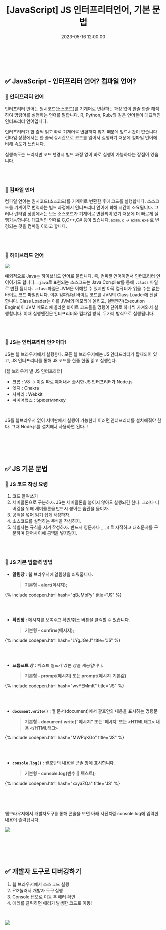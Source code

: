 ﻿---
permalink: /2023-05-16-JS 인터프리터언어, 기본 문법/
title: "[JavaScript] JS 인터프리터언어, 기본 문법"
date: 2023-05-16 12:00:00
toc: true
toc_sticky: true
toc_label: "JS 인터프리터언어, 기본 문법"
categories:
- Front-end
tags:
- 카카오 클라우드 스쿨
- JavaScript
---
<br><br>

## ✅ JavaScript - 인터프리터 언어? 컴파일 언어?


### 📌 인터프리터 언어
인터프리터 언어는 원시코드(소스코드)를 기계어로 변환하는 과정 없이 한줄 한줄 해석하여 명령어를 실행하는 언어를 말합니다. R, Python, Ruby와 같은 언어들이 대표적인 인터프리터 언어입니다.

인터프리터가 한 줄씩 읽고 따로 기계어로 변환하지 않기 때문에 빌드시간이 없습니다. 런타임 상황에서는 한 줄씩 실시간으로 코드를 읽어서 실행하기 때문에 컴파일 언어에 비해 속도가 느립니다.

실행속도는 느리지만 코드 변경시 빌드 과정 없이 바로 실행이 가능하다는 장점이 있습니다.

<br><br>

### 📌 컴파일 언어

컴파일 언어는 원시코드(소스코드)를 기계어로 변환한 후에 코드를 실행합니다. 소스코드를 기계어로 번역하는 빌드 과정에서 인터프리터 언어에 비해 시간이 소요됩니다. 그러나 런타임 상황에서는 모든 소스코드가 기계어로 변환되어 있기 때문에 더 빠르게 실행가능합니다. 대표적인 언어로 C,C++,C# 등이 있습니다. `exam.c` -> `exam.exe` 로 변경되는 것을 컴파일 이라고 합니다.

<br><br>

### 🔔 하이브리드 언어

<p align="left">
<img src="https://github.com/idkim97/idkim97.github.io/blob/master/img/java.png?raw=true">
</p>

예외적으로 Java는 하이브리드 언어로 불립니다. 즉, 컴파일 언어이면서 인터프리터 언어이기도 합니다. `.java`로 표현되는 소스코드는 Java Compiler를 통해 `.class` 파일로 변환 됩니다. `.class`파일은 JVM은 이해할 수 있지만 아직 컴퓨터가 읽을 수는 없는 바이트 코드 파일입니다. 이후 컴파일된 바이트 코드를 JVM의 Class Loader에 전달합니다. Class Loader는 이를 JVM의 메모리에 올리고, 실행엔진(Execution Engine)이 JVM 메모리에 올라온 바이트 코드들을 명령어 단위로 하나씩 가져와서 실행합니다. 이때 실행엔진은 인터프리터와 컴파일 방식, 두가지 방식으로 실행됩니다.

<br><br>

### 📌 JS는 인터프리터 언어이다!
JS는 웹 브라우저에서 실행한다. 모든 웹 브라우저에는 JS 인터프리터가 탑재되어 있고, JS 인터프리터를 통해 JS 코드를 한줄 한줄 읽고 실행한다. 

[웹 브라우저 별 JS 인터프리터]
- 크롬 : V8 -> 이걸 따로 떼어내서 출시한 JS 인터프리터가 Node.js
- 엣지 : Chakra
- 사파리 : Webkit
- 파이어폭스 : SpiderMonkey
<br>

JS를 웹브라우저 없이 서버딴에서 실행이 가능한데 이러면 인터프리터를 설치해줘야 한다. 그때 Node.js를 설치해서 사용하면 된다..! 

<br><br><br><br>

## ✅ JS 기본 문법

### 📌 JS 코드 작성 요령
1. 코드 들여쓰기
2. 세미콜론으로 구분하자. JS는 세미콜론을 붙이지 않아도 실행되긴 한다. 그러나 디버깅을 위해 세미콜론을 반드시 붙이는 습관을 들이자.
3. 공백을 넣어 읽기 쉽게 작성하자.
4. 소스코드를 설명하는 주석을 작성하자.
5. 식별자는 규칙을 지켜 작성하자. 반드시 영문자나 `_` , `$` 로 시작하고 대소문자를 구분하며 단어사이에 공백을 넣지말자.

<br><br>

### 📌 JS 기본 입출력 방법

- **알림창** : 웹 브라우저에 알림창을 띄워줍니다.  

	> **기본형 - alert(메시지);**

{% include codepen.html hash="qBJMbPy" title="JS" %}

<br><br>

- **확인창** : 메시지를 보여주고 확인/취소 버튼을 클릭할 수 있습니다.  

	> **기본형 - confirm(메시지);**  

{% include codepen.html hash="LYgJGeJ" title="JS" %}

<br><br>

- **프롬프트 창** : 텍스트 필드가 있는 창을 제공합니다.  

	> **기본형 - prompt(메시지) 또는 prompt(메시지, 기본값)**  

{% include codepen.html hash="wvYEMmK" title="JS" %}

<br><br>

- **`document.write()`** : 웹 문서(document)에서 괄호안의 내용을 표시하는 명령문  

	> **기본형 - document.write("메시지" 또는 '메시지' 또는 <HTML태그> 내용 </HTML태그>**

{% include codepen.html hash="MWPqKGo" title="JS" %}

<br><br>

- **`console.log()`** :  괄호안의 내용을 콘솔 창에 표시합니다.  

	> **기본형 -  console.log(변수 || 텍스트);**  

{% include codepen.html hash="xxyaZQa" title="JS" %}

<br><br><br>

웹브라우저에서 개발자도구를 통해 콘솔을 보면 아래 사진처럼 console.log에 입력한 내용이 출력됩니다.
<p align="left">
<img src="https://github.com/idkim97/idkim97.github.io/blob/master/img/console2.png?raw=true">
</p>

<br><br><br><br>




## ✅ 개발자 도구로 디버깅하기

1. 웹 브라우저에서 소스 코드 실행
2. F12눌러서 개발자 도구 실행
3. Console 탭으로 이동 후 에러 확인
4. 에러를 클릭하면 에러가 발생한 코드로 이동!
<br>


<p align="left">
<img src="https://github.com/idkim97/idkim97.github.io/blob/master/img/console1.png?raw=true">
</p>
